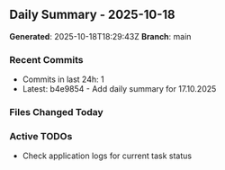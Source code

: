 ## Daily Summary - 2025-10-18

**Generated**: 2025-10-18T18:29:43Z
**Branch**: main


### Recent Commits
- Commits in last 24h: 1
- Latest: b4e9854 - Add daily summary for 17.10.2025

### Files Changed Today

### Active TODOs
- Check application logs for current task status

